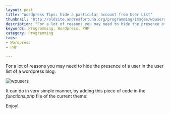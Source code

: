 ```yaml
---
layout: post
title: "Wordpress Tips: hide a particular account from User List"
thumbnail: "http://oldsite.andreafortuna.org/programming/images/wpusers.png"
description: "For a lot of reasons you may need to hide the presence of a user in the user list of a wordpress blog."
keywords: Programming, Wordpress, PHP
category: Programming
tags: 
- Wordpress
- PHP

---
```


For a lot of reasons you may need to hide the presence of a user in the user list of a wordpress blog.

![wpusers](http://oldsite.andreafortuna.org/programming/images/wpusers.png)

It can do in very simple manner, by adding this piece of code in the *functions.php* file of the current theme:

<script src="https://gist.github.com/andreafortuna/8c04d8408c3e03ef7433.js"></script>

Enjoy!

